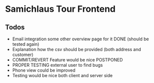 # Samichlaus Tour Frontend

## Todos
- Email integration some other overview page for it DONE (should be tested again)
- Explanation how the csv should be provided (both address and customer)
- COMMIT/REVERT Feature would be nice POSTPONED
- PROPER TESTING external user to find bugs
- Phone view could be improved
- Testing would be nice both client and server side
